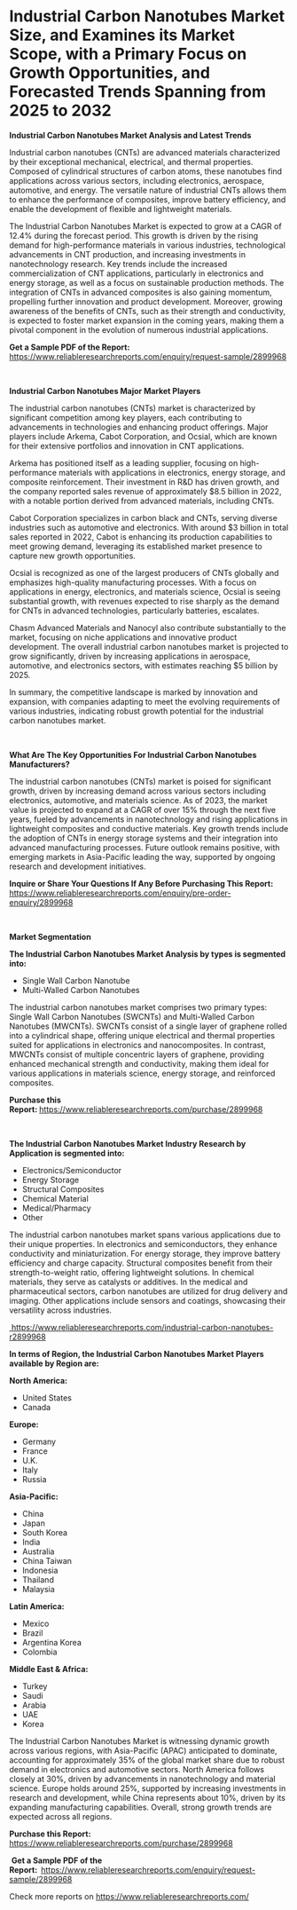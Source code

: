<p><h1>Industrial Carbon Nanotubes Market Size, and Examines its Market Scope, with a Primary Focus on Growth Opportunities, and Forecasted Trends Spanning from 2025 to 2032</h1></p><p><strong>Industrial Carbon Nanotubes Market Analysis and Latest Trends</strong></p>
<p><p>Industrial carbon nanotubes (CNTs) are advanced materials characterized by their exceptional mechanical, electrical, and thermal properties. Composed of cylindrical structures of carbon atoms, these nanotubes find applications across various sectors, including electronics, aerospace, automotive, and energy. The versatile nature of industrial CNTs allows them to enhance the performance of composites, improve battery efficiency, and enable the development of flexible and lightweight materials.</p><p>The Industrial Carbon Nanotubes Market is expected to grow at a CAGR of 12.4% during the forecast period. This growth is driven by the rising demand for high-performance materials in various industries, technological advancements in CNT production, and increasing investments in nanotechnology research. Key trends include the increased commercialization of CNT applications, particularly in electronics and energy storage, as well as a focus on sustainable production methods. The integration of CNTs in advanced composites is also gaining momentum, propelling further innovation and product development. Moreover, growing awareness of the benefits of CNTs, such as their strength and conductivity, is expected to foster market expansion in the coming years, making them a pivotal component in the evolution of numerous industrial applications.</p></p>
<p><strong>Get a Sample PDF of the Report:&nbsp;</strong> <a href="https://www.reliableresearchreports.com/enquiry/request-sample/2899968?utm_campaign=3061&utm_medium=2&utm_source=Github&utm_content=ia&utm_term=16032025&utm_id=industrial-carbon-nanotubes">https://www.reliableresearchreports.com/enquiry/request-sample/2899968</a></p>
<p>&nbsp;</p>
<p><strong>Industrial Carbon Nanotubes Major Market Players</strong></p>
<p><p>The industrial carbon nanotubes (CNTs) market is characterized by significant competition among key players, each contributing to advancements in technologies and enhancing product offerings. Major players include Arkema, Cabot Corporation, and Ocsial, which are known for their extensive portfolios and innovation in CNT applications.</p><p>Arkema has positioned itself as a leading supplier, focusing on high-performance materials with applications in electronics, energy storage, and composite reinforcement. Their investment in R&D has driven growth, and the company reported sales revenue of approximately $8.5 billion in 2022, with a notable portion derived from advanced materials, including CNTs.</p><p>Cabot Corporation specializes in carbon black and CNTs, serving diverse industries such as automotive and electronics. With around $3 billion in total sales reported in 2022, Cabot is enhancing its production capabilities to meet growing demand, leveraging its established market presence to capture new growth opportunities.</p><p>Ocsial is recognized as one of the largest producers of CNTs globally and emphasizes high-quality manufacturing processes. With a focus on applications in energy, electronics, and materials science, Ocsial is seeing substantial growth, with revenues expected to rise sharply as the demand for CNTs in advanced technologies, particularly batteries, escalates.</p><p>Chasm Advanced Materials and Nanocyl also contribute substantially to the market, focusing on niche applications and innovative product development. The overall industrial carbon nanotubes market is projected to grow significantly, driven by increasing applications in aerospace, automotive, and electronics sectors, with estimates reaching $5 billion by 2025.</p><p>In summary, the competitive landscape is marked by innovation and expansion, with companies adapting to meet the evolving requirements of various industries, indicating robust growth potential for the industrial carbon nanotubes market.</p></p>
<p>&nbsp;</p>
<p><strong>What Are The Key Opportunities For Industrial Carbon Nanotubes Manufacturers?</strong></p>
<p><p>The industrial carbon nanotubes (CNTs) market is poised for significant growth, driven by increasing demand across various sectors including electronics, automotive, and materials science. As of 2023, the market value is projected to expand at a CAGR of over 15% through the next five years, fueled by advancements in nanotechnology and rising applications in lightweight composites and conductive materials. Key growth trends include the adoption of CNTs in energy storage systems and their integration into advanced manufacturing processes. Future outlook remains positive, with emerging markets in Asia-Pacific leading the way, supported by ongoing research and development initiatives.</p></p>
<p><strong>Inquire or Share Your Questions If Any Before Purchasing This Report:</strong> <a href="https://www.reliableresearchreports.com/enquiry/pre-order-enquiry/2899968?utm_campaign=3061&utm_medium=2&utm_source=Github&utm_content=ia&utm_term=16032025&utm_id=industrial-carbon-nanotubes">https://www.reliableresearchreports.com/enquiry/pre-order-enquiry/2899968</a></p>
<p>&nbsp;</p>
<p><strong>Market Segmentation</strong></p>
<p><strong>The Industrial Carbon Nanotubes Market Analysis by types is segmented into:</strong></p>
<p><ul><li>Single Wall Carbon Nanotube</li><li>Multi-Walled Carbon Nanotubes</li></ul></p>
<p><p>The industrial carbon nanotubes market comprises two primary types: Single Wall Carbon Nanotubes (SWCNTs) and Multi-Walled Carbon Nanotubes (MWCNTs). SWCNTs consist of a single layer of graphene rolled into a cylindrical shape, offering unique electrical and thermal properties suited for applications in electronics and nanocomposites. In contrast, MWCNTs consist of multiple concentric layers of graphene, providing enhanced mechanical strength and conductivity, making them ideal for various applications in materials science, energy storage, and reinforced composites.</p></p>
<p><strong>Purchase this Report:&nbsp;</strong><a href="https://www.reliableresearchreports.com/purchase/2899968?utm_campaign=3061&utm_medium=2&utm_source=Github&utm_content=ia&utm_term=16032025&utm_id=industrial-carbon-nanotubes">https://www.reliableresearchreports.com/purchase/2899968</a></p>
<p>&nbsp;</p>
<p><strong>The Industrial Carbon Nanotubes Market Industry Research by Application is segmented into:</strong></p>
<p><ul><li>Electronics/Semiconductor</li><li>Energy Storage</li><li>Structural Composites</li><li>Chemical Material</li><li>Medical/Pharmacy</li><li>Other</li></ul></p>
<p><p>The industrial carbon nanotubes market spans various applications due to their unique properties. In electronics and semiconductors, they enhance conductivity and miniaturization. For energy storage, they improve battery efficiency and charge capacity. Structural composites benefit from their strength-to-weight ratio, offering lightweight solutions. In chemical materials, they serve as catalysts or additives. In the medical and pharmaceutical sectors, carbon nanotubes are utilized for drug delivery and imaging. Other applications include sensors and coatings, showcasing their versatility across industries.</p></p>
<p><a href="https://www.reliableresearchreports.com/industrial-carbon-nanotubes-r2899968?utm_campaign=3061&utm_medium=2&utm_source=Github&utm_content=ia&utm_term=16032025&utm_id=industrial-carbon-nanotubes">&nbsp;https://www.reliableresearchreports.com/industrial-carbon-nanotubes-r2899968</a></p>
<p><strong>In terms of Region, the Industrial Carbon Nanotubes Market Players available by Region are:</strong></p>
<p>
    <p> <strong> North America: </strong>
        <ul>
            <li>United States</li>
            <li>Canada</li>
        </ul>
        </p> 
    <p> <strong> Europe: </strong>
        <ul>
            <li>Germany</li>
            <li>France</li>
            <li>U.K.</li>
            <li>Italy</li>
            <li>Russia</li>
        </ul>
        </p> 
    <p> <strong> Asia-Pacific: </strong>
        <ul>
            <li>China</li>
            <li>Japan</li>
            <li>South Korea</li>
            <li>India</li>
            <li>Australia</li>
            <li>China Taiwan</li>
            <li>Indonesia</li>
            <li>Thailand</li>
            <li>Malaysia</li>
        </ul>
        </p> 
    <p> <strong> Latin America: </strong>
        <ul>
            <li>Mexico</li>
            <li>Brazil</li>
            <li>Argentina Korea</li>
            <li>Colombia</li>
        </ul>
        </p> 
    <p> <strong> Middle East & Africa: </strong>
        <ul>
            <li>Turkey</li>
            <li>Saudi</li>
            <li>Arabia</li>
            <li>UAE</li>
            <li>Korea</li>
        </ul>
    </p>
    </p>
<p><p>The Industrial Carbon Nanotubes Market is witnessing dynamic growth across various regions, with Asia-Pacific (APAC) anticipated to dominate, accounting for approximately 35% of the global market share due to robust demand in electronics and automotive sectors. North America follows closely at 30%, driven by advancements in nanotechnology and material science. Europe holds around 25%, supported by increasing investments in research and development, while China represents about 10%, driven by its expanding manufacturing capabilities. Overall, strong growth trends are expected across all regions.</p></p>
<p><strong>Purchase this Report: </strong><a href="https://www.reliableresearchreports.com/purchase/2899968?utm_campaign=3061&utm_medium=2&utm_source=Github&utm_content=ia&utm_term=16032025&utm_id=industrial-carbon-nanotubes">https://www.reliableresearchreports.com/purchase/2899968</a></p>
<p>&nbsp;<strong>Get a Sample PDF of the Report:&nbsp;&nbsp;</strong><a href="https://www.reliableresearchreports.com/enquiry/request-sample/2899968?utm_campaign=3061&utm_medium=2&utm_source=Github&utm_content=ia&utm_term=16032025&utm_id=industrial-carbon-nanotubes">https://www.reliableresearchreports.com/enquiry/request-sample/2899968</a></p>
<p><strong></strong></p>
<p>Check more reports on <a href="https://www.reliableresearchreports.com/?utm_campaign=3061&utm_medium=2&utm_source=Github&utm_content=ia&utm_term=16032025&utm_id=industrial-carbon-nanotubes">https://www.reliableresearchreports.com/</a></p>
